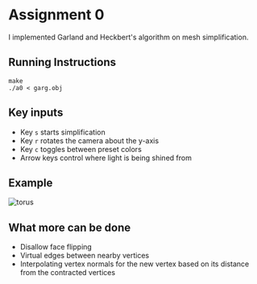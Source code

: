 # Assignment 0

I implemented Garland and Heckbert's algorithm on mesh simplification.

## Running Instructions

```
make
./a0 < garg.obj
```

## Key inputs

* Key `s` starts simplification
* Key `r` rotates the camera about the y-axis
* Key `c` toggles between preset colors
* Arrow keys control where light is being shined from

## Example

![torus](https://user-images.githubusercontent.com/7254326/168430168-714d34c2-ed0d-491b-9594-8345a6951469.gif)

## What more can be done

* Disallow face flipping
* Virtual edges between nearby vertices
* Interpolating vertex normals for the new vertex based on its distance from the contracted vertices

